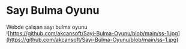 # Sayı Bulma Oyunu
Webde çalışan sayı bulma oyunu<br>
![https://github.com/akcansoft/Sayi-Bulma-Oyunu/blob/main/ss-1.jpg](https://github.com/akcansoft/Sayi-Bulma-Oyunu/blob/main/ss-1.jpg)
